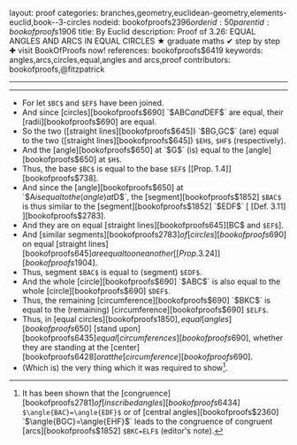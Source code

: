 layout: proof
categories: branches,geometry,euclidean-geometry,elements-euclid,book--3-circles
nodeid: bookofproofs$2396
orderid: 50
parentid: bookofproofs$1906
title: By Euclid
description:  Proof of 3.26: EQUAL ANGLES AND ARCS IN EQUAL CIRCLES &#9733; graduate maths &#10004; step by step &#10010; visit BookOfProofs now!
references: bookofproofs$6419
keywords: angles,arcs,circles,equal,angles and arcs,proof
contributors: bookofproofs,@fitzpatrick

---


---



* For let `$BC$` and `$EF$` have been joined.
* And since [circles][bookofproofs$690] `$ABC$` and `$DEF$` are equal, their [radii][bookofproofs$690] are equal.
* So the two ([straight lines][bookofproofs$645]) `$BG$`, `$GC$` (are) equal to the two ([straight lines][bookofproofs$645]) `$EH$`, `$HF$` (respectively).
* And the [angle][bookofproofs$650] at `$G$` (is) equal to the [angle][bookofproofs$650] at `$H$`.
* Thus, the base `$BC$` is equal to the base `$EF$` [[Prop. 1.4]][bookofproofs$738].
* And since the [angle][bookofproofs$650] at `$A$` is equal to the (angle) at `$D$`, the [segment][bookofproofs$1852] `$BAC$` is thus similar to the [segment][bookofproofs$1852] `$EDF$` [ [Def. 3.11] ][bookofproofs$2783].
* And they are on equal [straight lines][bookofproofs$645] [$BC$ and `$EF$`].
* And [similar segments][bookofproofs$2783] of [circles][bookofproofs$690] on equal [straight lines][bookofproofs$645] are equal to one another [[Prop. 3.24]][bookofproofs$1904].
* Thus, segment `$BAC$` is equal to (segment) `$EDF$`.
* And the whole [circle][bookofproofs$690] `$ABC$` is also equal to the whole [circle][bookofproofs$690] `$DEF$`.
* Thus, the remaining [circumference][bookofproofs$690] `$BKC$` is equal to the (remaining) [circumference][bookofproofs$690] `$ELF$`.
* Thus, in [equal circles][bookofproofs$1850], equal [angles][bookofproofs$650] [stand upon][bookofproofs$6435] equal [circumferences][bookofproofs$690], whether they are standing at the [center][bookofproofs$6428] or at the [circumference][bookofproofs$690].
* (Which is) the very thing which it was required to show[^1]. 

[^1]: It has been shown that the [congruence][bookofproofs$2781] of [inscribed angles][bookofproofs$6434] `$\angle{BAC}=\angle{EDF}$` or of [central angles][bookofproofs$2360] `$\angle{BGC}=\angle{EHF}$` leads to the congruence of congruent [arcs][bookofproofs$1852] `$BKC=ELF$` (editor's note).
